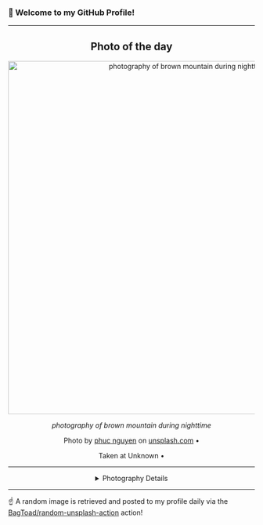 ### 👋 Welcome to my GitHub Profile!

----
<div align="center">

## Photo of the day
  
  <a href="https://unsplash.com/photos/photography-of-brown-mountain-during-nighttime-g9mMhEFS0_c"><img width="720" src="https://images.unsplash.com/photo-1560240027-68bd729e7d7b?crop=entropy&cs=tinysrgb&fit=max&fm=jpg&ixid=M3w1OTQ0OTd8MHwxfHJhbmRvbXx8fHx8fHx8fDE3NTIzODcwMTl8&ixlib=rb-4.1.0&q=80&w=1080" alt="photography of brown mountain during nighttime"></a>
  
  <em>photography of brown mountain during nighttime</em>
  
  <em></em>

  Photo by [phuc nguyen](null) on [unsplash.com](https://unsplash.com/) • 
  
  Taken at Unknown • 
  
  ---
  
<details>
<summary>Photography Details</summary>
  
| Parameter     | Value |
| ------------- | ----- |
| Camera Model  | null |
| Exposure Time | null |
| Aperture      | null |
| Focal Length  | null |
| ISO           | null |
| Location      | Unknown (null) |
| Coordinates   | Latitude null, Longitude null |

</details>

</div>

----

☝️ A random image is retrieved and posted to my profile daily via the [BagToad/random-unsplash-action](https://github.com/BagToad/random-unsplash-action) action!

